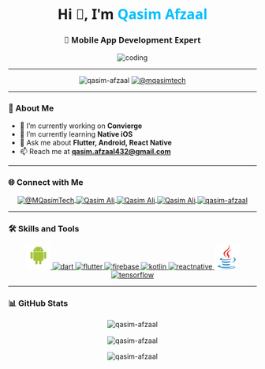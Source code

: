 <h1 align="center" style="font-family: 'Segoe UI', Tahoma, Geneva, Verdana, sans-serif;">Hi 👋, I'm <span style="color: #00BFFF;">Qasim Afzaal</span></h1>
<h3 align="center" style="font-family: 'Segoe UI', Tahoma, Geneva, Verdana, sans-serif;">🚀 Mobile App Development Expert</h3>

<p align="center">
    <img src="https://gifdb.com/images/high/animated-chock-coding-c78f6elj32sfoi8q.gif" alt="coding" width="400">
</p>

---

<p align="center">
    <img src="https://komarev.com/ghpvc/?username=qasim-afzaal&label=Profile%20views&color=brightgreen&style=flat" alt="qasim-afzaal" />
    <a href="https://twitter.com/@mqasimtech" target="_blank">
        <img src="https://img.shields.io/twitter/follow/@mqasimtech?logo=twitter&style=for-the-badge" alt="@mqasimtech">
    </a>
</p>

---

### 🚀 About Me
- 🔭 I’m currently working on **Convierge**
- 🌱 I’m currently learning **Native iOS**
- 💬 Ask me about **Flutter, Android, React Native**
- 📫 Reach me at **qasim.afzaal432@gmail.com**

---

### 🌐 Connect with Me
<p align="center">
    <a href="https://twitter.com/@MQasimTech" target="blank">
        <img align="center" src="https://raw.githubusercontent.com/rahuldkjain/github-profile-readme-generator/master/src/images/icons/Social/twitter.svg" alt="@MQasimTech" height="40" width="40" />
    </a>
    <a href="https://linkedin.com/in/QasimAli" target="blank">
        <img align="center" src="https://raw.githubusercontent.com/rahuldkjain/github-profile-readme-generator/master/src/images/icons/Social/linked-in-alt.svg" alt="Qasim Ali" height="40" width="40" />
    </a>
    <a href="https://stackoverflow.com/users/qasim-ali" target="blank">
        <img align="center" src="https://raw.githubusercontent.com/rahuldkjain/github-profile-readme-generator/master/src/images/icons/Social/stack-overflow.svg" alt="Qasim Ali" height="40" width="40" />
    </a>
    <a href="https://fb.com/qasim.ali" target="blank">
        <img align="center" src="https://raw.githubusercontent.com/rahuldkjain/github-profile-readme-generator/master/src/images/icons/Social/facebook.svg" alt="Qasim Ali" height="40" width="40" />
    </a>
    <a href="https://www.leetcode.com/qasim-afzaal" target="blank">
        <img align="center" src="https://raw.githubusercontent.com/rahuldkjain/github-profile-readme-generator/master/src/images/icons/Social/leet-code.svg" alt="qasim-afzaal" height="40" width="40" />
    </a>
</p>

---

### 🛠️ Skills and Tools
<p align="center">
    <a href="https://developer.android.com" target="_blank">
        <img src="https://raw.githubusercontent.com/devicons/devicon/master/icons/android/android-original-wordmark.svg" alt="android" width="50" height="50" />
    </a>
    <a href="https://dart.dev" target="_blank">
        <img src="https://www.vectorlogo.zone/logos/dartlang/dartlang-icon.svg" alt="dart" width="50" height="50" />
    </a>
    <a href="https://flutter.dev" target="_blank">
        <img src="https://www.vectorlogo.zone/logos/flutterio/flutterio-icon.svg" alt="flutter" width="50" height="50" />
    </a>
    <a href="https://firebase.google.com/" target="_blank">
        <img src="https://www.vectorlogo.zone/logos/firebase/firebase-icon.svg" alt="firebase" width="50" height="50" />
    </a>
    <a href="https://kotlinlang.org" target="_blank">
        <img src="https://www.vectorlogo.zone/logos/kotlinlang/kotlinlang-icon.svg" alt="kotlin" width="50" height="50" />
    </a>
    <a href="https://reactnative.dev/" target="_blank">
        <img src="https://reactnative.dev/img/header_logo.svg" alt="reactnative" width="50" height="50" />
    </a>
    <a href="https://www.java.com" target="_blank">
        <img src="https://raw.githubusercontent.com/devicons/devicon/master/icons/java/java-original.svg" alt="java" width="50" height="50" />
    </a>
    <a href="https://www.tensorflow.org" target="_blank">
        <img src="https://www.vectorlogo.zone/logos/tensorflow/tensorflow-icon.svg" alt="tensorflow" width="50" height="50" />
    </a>
</p>

---

### 📊 GitHub Stats
<p align="center">
    <img align="center" src="https://github-readme-stats.vercel.app/api?username=qasim-afzaal&show_icons=true&locale=en&theme=radical" alt="qasim-afzaal" />
</p>
<p align="center">
    <img align="center" src="https://github-readme-streak-stats.herokuapp.com/?user=qasim-afzaal&theme=radical" alt="qasim-afzaal" />
</p>
<p align="center">
    <img align="center" src="https://github-readme-stats.vercel.app/api/top-langs?username=qasim-afzaal&show_icons=true&locale=en&layout=compact&theme=radical" alt="qasim-afzaal" />
</p>
